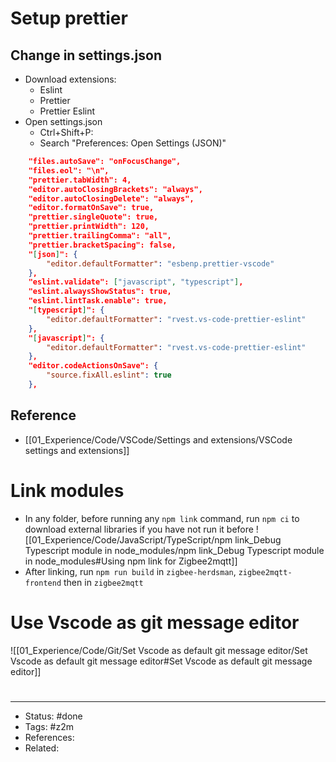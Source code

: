 # Setup prettier

## Change in settings.json
- Download extensions:
	- Eslint
	- Prettier
	- Prettier Eslint
- Open settings.json
	- Ctrl+Shift+P:
	- Search "Preferences: Open Settings (JSON)"

```json
    "files.autoSave": "onFocusChange",
    "files.eol": "\n",
    "prettier.tabWidth": 4,
    "editor.autoClosingBrackets": "always",
    "editor.autoClosingDelete": "always",
    "editor.formatOnSave": true,
    "prettier.singleQuote": true,
    "prettier.printWidth": 120,
    "prettier.trailingComma": "all",
    "prettier.bracketSpacing": false,
    "[json]": {
        "editor.defaultFormatter": "esbenp.prettier-vscode"
    },
    "eslint.validate": ["javascript", "typescript"],
    "eslint.alwaysShowStatus": true,
    "eslint.lintTask.enable": true,
    "[typescript]": {
        "editor.defaultFormatter": "rvest.vs-code-prettier-eslint"
    },
    "[javascript]": {
        "editor.defaultFormatter": "rvest.vs-code-prettier-eslint"
    },
    "editor.codeActionsOnSave": {
        "source.fixAll.eslint": true
    },
```

## Reference
- [[01_Experience/Code/VSCode/Settings and extensions/VSCode settings and extensions]]

# Link modules
- In any folder, before running any `npm link` command, run `npm ci` to download external libraries if you have not run it before
![[01_Experience/Code/JavaScript/TypeScript/npm link_Debug Typescript module in node_modules/npm link_Debug Typescript module in node_modules#Using npm link for Zigbee2mqtt]]
- After linking, run `npm run build` in `zigbee-herdsman`, `zigbee2mqtt-frontend` then in `zigbee2mqtt`


# Use Vscode as git message editor
![[01_Experience/Code/Git/Set Vscode as default git message editor/Set Vscode as default git message editor#Set Vscode as default git message editor]]

#
---
- Status: #done
- Tags: #z2m
- References:
- Related:

